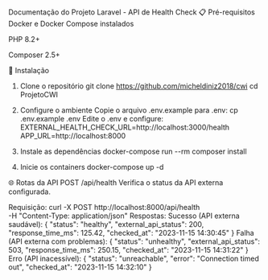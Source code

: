Documentação do Projeto Laravel - API de Health Check
📋 Pré-requisitos
Docker e Docker Compose instalados

PHP 8.2+

Composer 2.5+

🚀 Instalação
1. Clone o repositório
git clone https://github.com/micheldiniz2018/cwi
cd ProjetoCWI

2. Configure o ambiente
Copie o arquivo .env.example para .env:
cp .env.example .env
Edite o .env e configure:
EXTERNAL_HEALTH_CHECK_URL=http://localhost:3000/health
APP_URL=http://localhost:8000

3. Instale as dependências
docker-compose run --rm composer install

4. Inicie os containers
docker-compose up -d

🌐 Rotas da API
POST /api/health
Verifica o status da API externa configurada.

Requisição:
curl -X POST http://localhost:8000/api/health \
  -H "Content-Type: application/json"
Respostas:
Sucesso (API externa saudável):
{
  "status": "healthy",
  "external_api_status": 200,
  "response_time_ms": 125.42,
  "checked_at": "2023-11-15 14:30:45"
}
Falha (API externa com problemas):
{
  "status": "unhealthy",
  "external_api_status": 503,
  "response_time_ms": 250.15,
  "checked_at": "2023-11-15 14:31:22"
}
Erro (API inacessível):
{
  "status": "unreachable",
  "error": "Connection timed out",
  "checked_at": "2023-11-15 14:32:10"
}